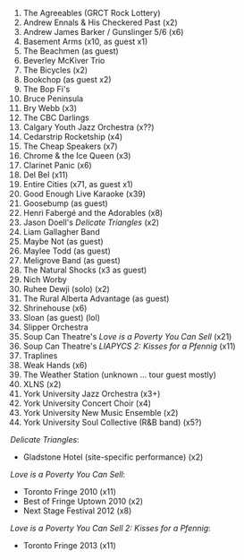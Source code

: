 1. The Agreeables (GRCT Rock Lottery)
1. Andrew Ennals & His Checkered Past (x2)
1. Andrew James Barker / Gunslinger 5/6 (x6)
1. Basement Arms (x10, as guest x1)
1. The Beachmen (as guest)
1. Beverley McKiver Trio
1. The Bicycles (x2)
1. Bookchop (as guest x2)
1. The Bop Fi's
1. Bruce Peninsula
1. Bry Webb (x3)
1. The CBC Darlings
1. Calgary Youth Jazz Orchestra (x??)
1. Cedarstrip Rocketship (x4)
1. The Cheap Speakers (x7)
1. Chrome & the Ice Queen (x3)
1. Clarinet Panic (x6)
1. Del Bel (x11)
1. Entire Cities (x71, as guest x1)
1. Good Enough Live Karaoke (x39)
1. Goosebump (as guest)
1. Henri Fabergé and the Adorables (x8)
1. Jason Doell's _Delicate Triangles_ (x2)
1. Liam Gallagher Band
1. Maybe Not (as guest)
1. Maylee Todd (as guest)
1. Meligrove Band (as guest)
1. The Natural Shocks (x3 as guest)
1. Nich Worby
1. Ruhee Dewji (solo) (x2)
1. The Rural Alberta Advantage (as guest)
1. Shrinehouse (x6)
1. Sloan (as guest) (lol)
1. Slipper Orchestra
1. Soup Can Theatre's _Love is a Poverty You Can Sell_ (x21)
1. Soup Can Theatre's _LIAPYCS 2: Kisses for a Pfennig_ (x11)
1. Traplines
1. Weak Hands (x6)
1. The Weather Station (unknown ... tour guest mostly)
1. XLNS (x2)
1. York University Jazz Orchestra (x3+)
1. York University Concert Choir (x4)
1. York University New Music Ensemble (x2)
1. York University Soul Collective (R&B band) (x5?)

_Delicate Triangles_:
* Gladstone Hotel (site-specific performance) (x2)

_Love is a Poverty You Can Sell_:
* Toronto Fringe 2010 (x11)
* Best of Fringe Uptown 2010 (x2)
* Next Stage Festival 2012 (x8)

_Love is a Poverty You Can Sell 2: Kisses for a Pfennig_:
* Toronto Fringe 2013 (x11)
